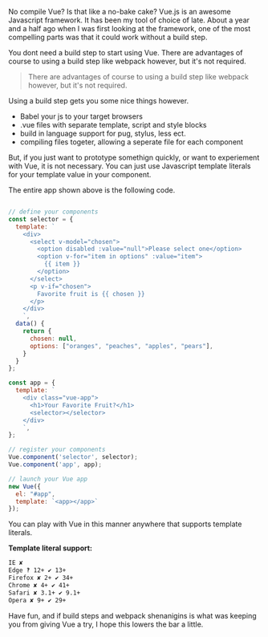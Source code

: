 

No compile Vue? Is that like a no-bake cake? Vue.js is an awesome Javascript framework. It has been my tool of choice of late. About a year and a half ago when I was first looking at the framework, one of the most compelling parts was that it could work without a build step.

You dont need a build step to start using Vue. There are advantages of course to using a build step like webpack however, but it's not required.

> There are advantages of course to using a build step like webpack however, but it's not required.

Using a build step gets you some nice things however.

- Babel your js to your target browsers
- .vue files with separate template, script and style blocks
- build in language support for pug, stylus, less ect.
- compiling files togeter, allowing a seperate file for each component

But, if you just want to prototype somethign quickly, or want to experiement with Vue, it is not necessary. You can just use Javascript template literals for your template value in your component.

The entire app shown above is the following code.
```javascript

// define your components
const selector = {
  template: `
    <div>
      <select v-model="chosen">
        <option disabled :value="null">Please select one</option>
        <option v-for="item in options" :value="item">
          {{ item }}
        </option>
      </select>
      <p v-if="chosen">
        Favorite fruit is {{ chosen }}
      </p>
    </div>
    `,
  data() {
    return {
      chosen: null,
      options: ["oranges", "peaches", "apples", "pears"],
    }
  }
};

const app = {
  template: `
    <div class="vue-app">
      <h1>Your Favorite Fruit?</h1>
      <selector></selector>
    </div>
    `,
};

// register your components
Vue.component('selector', selector);
Vue.component('app', app);

// launch your Vue app
new Vue({
  el: "#app",
  template: `<app></app>`
});
```

You can play with Vue in this manner anywhere that supports template literals.

__Template literal support:__

```bash
IE ✘
Edge ‽ 12+ ✔ 13+
Firefox ✘ 2+ ✔ 34+
Chrome ✘ 4+ ✔ 41+
Safari ✘ 3.1+ ✔ 9.1+
Opera ✘ 9+ ✔ 29+
```

Have fun, and if build steps and webpack shenanigins is what was keeping you from giving Vue a try, I hope this lowers the bar a little.
